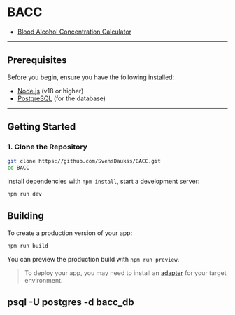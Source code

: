# BACC

- [Blood Alcohol Concentration Calculator](https://bloodalcoholconcentrationcalculator.com/)

---

## Prerequisites
Before you begin, ensure you have the following installed:
- [Node.js](https://nodejs.org/) (v18 or higher)
- [PostgreSQL](https://www.postgresql.org/) (for the database)

---

## Getting Started

### 1. Clone the Repository
```bash
git clone https://github.com/SvensDaukss/BACC.git
cd BACC
```
install dependencies with `npm install`, start a development server:

```bash
npm run dev

```

## Building

To create a production version of your app:

```bash
npm run build
```

You can preview the production build with `npm run preview`.

> To deploy your app, you may need to install an [adapter](https://svelte.dev/docs/kit/adapters) for your target environment.

## psql -U postgres -d bacc_db
